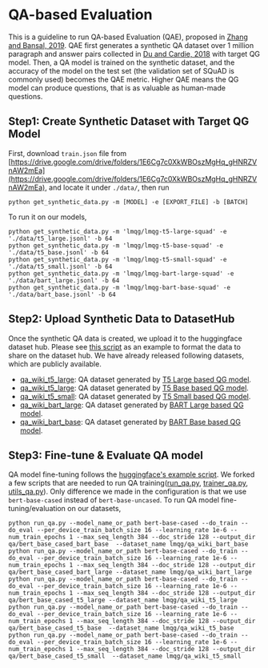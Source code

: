 # QA-based Evaluation
This is a guideline to run QA-based Evaluation (QAE), proposed in [Zhang and Bansal, 2019](https://aclanthology.org/D19-1253/).
QAE first generates a synthetic QA dataset over 1 million paragraph and answer pairs collected in [Du and Cardie, 2018](https://aclanthology.org/P18-1177/) with
target QG model. Then, a QA model is trained on the synthetic dataset, and the accuracy of the model on the test set (the validation set of SQuAD is commonly used)
becomes the QAE metric. Higher QAE means the QG model can produce questions, that is as valuable as human-made questions.


## Step1: Create Synthetic Dataset with Target QG Model
First, download `train.json` file from [https://drive.google.com/drive/folders/1E6Cg7c0XkWBOszMgHq_gHNRZVnAW2mEa](https://drive.google.com/drive/folders/1E6Cg7c0XkWBOszMgHq_gHNRZVnAW2mEa),
and locate it under `./data/`, then run
```shell
python get_synthetic_data.py -m [MODEL] -e [EXPORT_FILE] -b [BATCH]
```

To run it on our models,
```shell
python get_synthetic_data.py -m 'lmqg/lmqg-t5-large-squad' -e './data/t5_large.jsonl' -b 64
python get_synthetic_data.py -m 'lmqg/lmqg-t5-base-squad' -e './data/t5_base.jsonl' -b 64
python get_synthetic_data.py -m 'lmqg/lmqg-t5-small-squad' -e './data/t5_small.jsonl' -b 64
python get_synthetic_data.py -m 'lmqg/lmqg-bart-large-squad' -e './data/bart_large.jsonl' -b 64
python get_synthetic_data.py -m 'lmqg/lmqg-bart-base-squad' -e './data/bart_base.jsonl' -b 64
```

## Step2: Upload Synthetic Data to DatasetHub
Once the synthetic QA data is created, we upload it to the huggingface dataset hub. Please see
[this script](https://huggingface.co/datasets/lmqg/qa_wiki_bart_large/blob/main/qa_wiki_bart_large.py) as an example to format the data to share on the dataset hub.
We have already released following datasets, which are publicly available.
- [qa_wiki_t5_large](https://huggingface.co/datasets/lmqg/qa_wiki_t5_large): QA dataset generated by [T5 Large based QG model](https://huggingface.co/lmqg/lmqg-t5-large-squad).
- [qa_wiki_t5_large](https://huggingface.co/datasets/lmqg/qa_wiki_t5_large): QA dataset generated by [T5 Base based QG model](https://huggingface.co/lmqg/lmqg-t5-base-squad).
- [qa_wiki_t5_small](https://huggingface.co/datasets/lmqg/qa_wiki_t5_small): QA dataset generated by [T5 Small based QG model](https://huggingface.co/lmqg/lmqg-t5-small-squad).
- [qa_wiki_bart_large](https://huggingface.co/datasets/lmqg/qa_wiki_bart_large): QA dataset generated by [BART Large based QG model](https://huggingface.co/lmqg/lmqg-bart-large-squad).
- [qa_wiki_bart_base](https://huggingface.co/datasets/lmqg/qa_wiki_bart_base): QA dataset generated by [BART Base based QG model](https://huggingface.co/lmqg/lmqg-bart-base-squad).

## Step3: Fine-tune & Evaluate QA model 
QA model fine-tuning follows the [huggingface's example script](https://github.com/huggingface/transformers/tree/master/examples/pytorch/question-answering).
We forked a few scripts that are needed to run QA training([run_qa.py](https://github.com/huggingface/transformers/blob/master/examples/pytorch/question-answering/run_qa.py),
[trainer_qa.py](https://github.com/huggingface/transformers/blob/master/examples/pytorch/question-answering/trainer_qa.py),
[utils_qa.py](https://github.com/huggingface/transformers/blob/master/examples/pytorch/question-answering/utils_qa.py)).
Only difference we made in the configuration is that we use `bert-base-cased` instead of `bert-base-uncased`.
To run QA model fine-tuning/evaluation on our datasets, 

```shell
python run_qa.py --model_name_or_path bert-base-cased --do_train --do_eval --per_device_train_batch_size 16 --learning_rate 1e-6 --num_train_epochs 1 --max_seq_length 384 --doc_stride 128 --output_dir qa/bert_base_cased_bart_base  --dataset_name lmqg/qa_wiki_bart_base
python run_qa.py --model_name_or_path bert-base-cased --do_train --do_eval --per_device_train_batch_size 16 --learning_rate 1e-6 --num_train_epochs 1 --max_seq_length 384 --doc_stride 128 --output_dir qa/bert_base_cased_bart_large --dataset_name lmqg/qa_wiki_bart_large
python run_qa.py --model_name_or_path bert-base-cased --do_train --do_eval --per_device_train_batch_size 16 --learning_rate 1e-6 --num_train_epochs 1 --max_seq_length 384 --doc_stride 128 --output_dir qa/bert_base_cased_t5_large --dataset_name lmqg/qa_wiki_t5_large
python run_qa.py --model_name_or_path bert-base-cased --do_train --do_eval --per_device_train_batch_size 16 --learning_rate 1e-6 --num_train_epochs 1 --max_seq_length 384 --doc_stride 128 --output_dir qa/bert_base_cased_t5_base  --dataset_name lmqg/qa_wiki_t5_base
python run_qa.py --model_name_or_path bert-base-cased --do_train --do_eval --per_device_train_batch_size 16 --learning_rate 1e-6 --num_train_epochs 1 --max_seq_length 384 --doc_stride 128 --output_dir qa/bert_base_cased_t5_small  --dataset_name lmqg/qa_wiki_t5_small
```